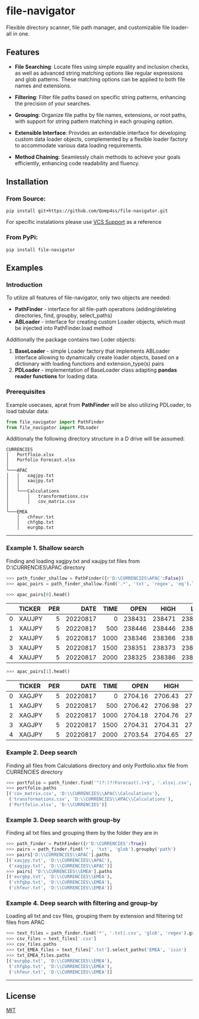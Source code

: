 # file-navigator
Flexible directory scanner, file path manager, and customizable file loader-all in one.
## Features
- **File Searching**: Locate files using simple equality and inclusion checks, as well as advanced string matching options like regular expressions and glob patterns. These matching options can be applied to both file names and extensions.

- **Filtering**: Filter file paths based on specific string patterns, enhancing the precision of your searches.

- **Grouping**: Organize file paths by file names, extensions, or root paths, with support for string pattern matching in each grouping option.

- **Extensible Interface**: Provides an extendable interface for developing custom data loader objects, complemented by a flexible loader factory to accommodate various data loading requirements.

- **Method Chaining**: Seamlessly chain methods to achieve your goals efficiently, enhancing code readability and fluency.

## Installation
### From Source:
`pip install git+https://github.com/Qomp4ss/file-navigator.git`

For specific instalations please use [VCS Support](https://pip.pypa.io/en/stable/topics/vcs-support/) as a reference

### From PyPi:
`pip install file-navigator`
  
## Examples
### Introduction 
To utilize all features of file-navigator, only two objects are needed:
+ __PathFinder__ - interface for all file-path operations (adding/deleting directories, find, groupby, select_paths)
+ __ABLoader__ - interface for creating custom Loader objects, which must be injected into PathFinder.load method

Additionally the package contains two Loder objects:
1. __BaseLoader__ - simple Loader factory that implements ABLoader interface allowing to dynamically create loader objects, 
based on a dictionary with loading functions and extension_type(s) pairs
2. __PDLoader__ - implementation of BaseLoader class adapting **pandas reader functions** for loading data. 

### Prerequisites
Example usecases, aprat from __PathFinder__ will be also utilizing PDLoader, to load tabular data:

```python
from file_navigator import PathFinder
from file_navigator import PDLoader
```

Additionaly the following directory structure in a D drive will be assumed:
```
CURRENCIES
│   Portfloio.xlsx
│   Porfolio Forecast.xlsx
│
└───APAC
│   │   xagjpy.txt
│   │   xaujpy.txt
│   │
│   └───Calculations
│       │   transformations.csv
│       │   cov_matrix.csv      
│   
└───EMEA
    │   chfeur.txt
    │   chfgbp.txt
    │   eurgbp.txt
```

---
### Example 1. Shallow search
Finding and loading xagjpy.txt and xaujpy.txt files from D:\CURRENCIES\APAC directory
```python
>>> path_finder_shallow = PathFinder({r'D:\CURRENCIES\APAC':False})
>>> apac_pairs = path_finder_shallow.find('.*', 'txt', 'regex', 'eq').load(PDLoader)
```
```python
>>> apac_pairs[0].head()
```
|    | TICKER  |   PER |   DATE |   TIME |   OPEN |   HIGH |   LOW |   CLOSE |   VOL |   OPENINT |
|---:|:-----------|--------:|---------:|---------:|---------:|---------:|--------:|----------:|--------:|------------:|
|  0 | XAUJPY     |       5 | 20220817 |        0 |   238431 |   238471 |  238427 |    238446 |       0 |           0 |
|  1 | XAUJPY     |       5 | 20220817 |      500 |   238446 |   238446 |  238346 |    238346 |       0 |           0 |
|  2 | XAUJPY     |       5 | 20220817 |     1000 |   238346 |   238366 |  238323 |    238353 |       0 |           0 |
|  3 | XAUJPY     |       5 | 20220817 |     1500 |   238351 |   238373 |  238302 |    238325 |       0 |           0 |
|  4 | XAUJPY     |       5 | 20220817 |     2000 |   238325 |   238386 |  238318 |    238361 |       0 |           0 |
```python
>>> apac_pairs[1].head()
```
|    | TICKER   |   PER |   DATE |   TIME |   OPEN |   HIGH |   LOW |   CLOSE |   VOL |  OPENINT |
|---:|:-----------|--------:|---------:|---------:|---------:|---------:|--------:|----------:|--------:|------------:|
|  0 | XAGJPY     |       5 | 20220817 |        0 |  2704.16 |  2706.43 | 2704.13 |   2706.42 |       0 |           0 |
|  1 | XAGJPY     |       5 | 20220817 |      500 |  2706.42 |  2706.98 | 2704.18 |   2704.18 |       0 |           0 |
|  2 | XAGJPY     |       5 | 20220817 |     1000 |  2704.18 |  2704.76 | 2703.77 |   2704.33 |       0 |           0 |
|  3 | XAGJPY     |       5 | 20220817 |     1500 |  2704.31 |  2704.31 | 2703.04 |   2703.54 |       0 |           0 |
|  4 | XAGJPY     |       5 | 20220817 |     2000 |  2703.54 |  2704.65 | 2703.41 |   2704.07 |       0 |           0 |


### Example 2. Deep search 
Finding all files from Calculations directory and only Portfolio.xlsx file from CURRENCIES directory
```python
>>> portfolio = path_finder.find('^(?:(?!Forecast).)+$', '.xlsx|.csv', 'regex', 'regex')
>>> portfolio.paths
[('cov_matrix.csv', 'D:\\CURRENCIES\\APAC\\Calculations'),
 ('transformations.csv', 'D:\\CURRENCIES\\APAC\\Calculations'),
 ('Portfolio.xlsx', 'D:\\CURRENCIES')]
```


### Example 3. Deep search with group-by
Finding all txt files and grouping them by the folder they are in
```python
>>> path_finder = PathFinder({r'D:\CURRENCIES':True})
>>> pairs = path_finder.find('*', 'txt', 'glob').groupby('path')
>>> pairs['D:\\CURRENCIES\\APAC'].paths
[('xaujpy.txt', 'D:\\CURRENCIES\\APAC'),
 ('xagjpy.txt', 'D:\\CURRENCIES\\APAC')]
>>> pairs[ 'D:\\CURRENCIES\\EMEA'].paths
[('eurgbp.txt', 'D:\\CURRENCIES\\EMEA'),
 ('chfgbp.txt', 'D:\\CURRENCIES\\EMEA'),
 ('chfeur.txt', 'D:\\CURRENCIES\\EMEA')]

```


### Example 4. Deep search with filtering and group-by 
Loading all txt and csv files, grouping them by extension and filtering txt files from APAC
```python
>>> text_files = path_finder.find('*', '.txt|.csv', 'glob', 'regex').groupby('ext')
>>> csv_files = text_files['.csv']
>>> csv_files.paths
>>> txt_EMEA_files = text_files['.txt'].select_paths('EMEA', 'isin')
>>> txt_EMEA_files.paths
[('eurgbp.txt', 'D:\\CURRENCIES\\EMEA'),
 ('chfgbp.txt', 'D:\\CURRENCIES\\EMEA'),
 ('chfeur.txt', 'D:\\CURRENCIES\\EMEA')]
```
---

## License
[MIT](LICENSE)